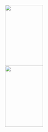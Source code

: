 <!--
**snowmobile2004/snowmobile2004** is a ✨ _special_ ✨ repository because its `README.md` (this file) appears on your GitHub profile.
-->
<a href="https://github.com/snowmobile2004/github-readme-stats">
  <img align="center" src="https://github-stats.snowlab.tech/api?username=snowmobile2004&show_icons=true&?count_private=true&hide=prs,issues,contribs&theme=dark#gh-dark-mode-only&include_all_commits=true" width="49.8%" height=200/>
</a>
<a href="https://github.com/snowmobile2004/github-readme-stats">
  <img align="center" src="https://github-stats.snowlab.tech/api/top-langs/?username=snowmobile2004&layout=compact&show_icons=true&theme=dark#gh-dark-mode-only&layout=compact)](https://github.com/snowmobile2004/github-readme-stats" width="49.8%" height=200/>
</a>
